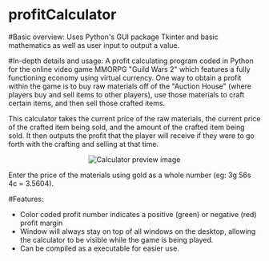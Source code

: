 profitCalculator
================

#Basic overview:
Uses Python's GUI package Tkinter and basic mathematics as well as user input to output a value.

#In-depth details and usage:
A profit calculating program coded in Python for the online video game MMORPG "Guild Wars 2" which features a fully functioning economy using virtual currency. One way to obtain a profit within the game is to buy raw materials off of the "Auction House" (where players buy and sell items to other players), use those materials to craft certain items, and then sell those crafted items.

This calculator takes the current price of the raw materials, the current price of the crafted item being sold, and the amount of the crafted item being sold. It then outputs the profit that the player will receive if they were to go forth with the crafting and selling at that time.

<p align="center">
  <img src="http://i.imgur.com/IcdQOIr.png" alt="Calculator preview image"/>
</p>

Enter the price of the materials using gold as a whole number (eg: 3g 56s 4c = 3.5604).

#Features:
* Color coded profit number indicates a positive (green) or negative (red) profit margin
* Window will always stay on top of all windows on the desktop, allowing the calculator to be visible while the game is being played.
* Can be compiled as a executable for easier use.

